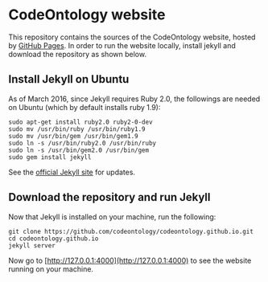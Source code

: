 # CodeOntology website
This repository contains the sources of the CodeOntology website, hosted by [GitHub Pages](https://jekyllrb.com/docs/github-pages/).
In order to run the website locally, install jekyll and download the repository as shown below.

## Install Jekyll on Ubuntu
As of March 2016, since Jekyll requires Ruby 2.0, the followings are needed on Ubuntu (which by default installs ruby 1.9):
```
sudo apt-get install ruby2.0 ruby2-0-dev
sudo mv /usr/bin/ruby /usr/bin/ruby1.9
sudo mv /usr/bin/gem /usr/bin/gem1.9
sudo ln -s /usr/bin/ruby2.0 /usr/bin/ruby
sudo ln -s /usr/bin/gem2.0 /usr/bin/gem
sudo gem install jekyll
```

See the [official Jekyll site](https://jekyllrb.com/docs/installation/) for updates.

## Download the repository and run Jekyll
Now that Jekyll is installed on your machine, run the following:
```
git clone https://github.com/codeontology/codeontology.github.io.git
cd codeontology.github.io
jekyll server
```
Now go to [http://127.0.0.1:4000](http://127.0.0.1:4000) to see the website running on your machine.
